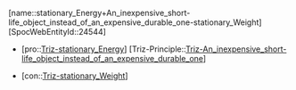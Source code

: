 ﻿---
type: TrizContradiction
aliases:
- stationary_Energy+An_inexpensive_short-life_object_instead_of_an_expensive_durable_one-stationary_Weight
license: CC BY-SA 4.0
copyright: https://github.com/SpocWeb
IsDeleted: false
IsReadOnly: false
Confidential: public
tags: 
- Triz/Contradiction
---
[name::stationary_Energy+An_inexpensive_short-life_object_instead_of_an_expensive_durable_one-stationary_Weight]
[SpocWebEntityId::24544]
+ [pro::[Triz-stationary_Energy](tech/Triz/Parameter/Triz-stationary_Energy.md)]
[Triz-Principle::[Triz-An_inexpensive_short-life_object_instead_of_an_expensive_durable_one](tech/Triz/Principle/Triz-An_inexpensive_short-life_object_instead_of_an_expensive_durable_one.md)]
- [con::[Triz-stationary_Weight](tech/Triz/Parameter/Triz-stationary_Weight.md)]

